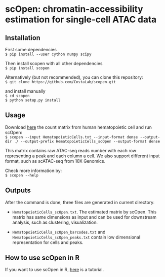# scOpen: chromatin-accessibility estimation for single-cell ATAC data

## Installation
First some dependencies \
`$ pip install --user cython numpy scipy`

Then install scopen with all other dependencies \
`$ pip install scopen`

Alternatively (but not recommended), you can clone this repository: \
`$ git clone https://github.com/CostaLab/scopen.git`

and install manually \
`$ cd scopen` \
`$ python setup.py install`

## Usage
Download [here](https://costalab.ukaachen.de/open_data/scOpen/HematopoieticCells.txt) the count matrix from human 
hematopoietic cell and run scOpen: \
`$ scopen --input HematopoieticCells.txt --input-format dense --output-dir ./ --output-prefix HematopoieticCells_scOpen --output-format dense`

This matrix contains raw ATAC-seq reads number with each row representing a peak and each column a cell. 
We also support different input format, such as scATAC-seq from 10X Genomics.

Check more information by: \
`$ scopen --help`


## Outputs
After the command is done, three files are generated in current directory:
* `HematopoieticCells_scOpen.txt`. The estimated matrix by scOpen. This matrix has same dimensions as input and can be 
used for downstream analysis, such as clustering, visualization.

* `HematopoieticCells_scOpen_barcodes.txt` and `HematopoieticCells_scOpen_peaks.txt` contain low dimensional representation 
for cells and peaks.
  
## How to use scOpen in R
If you want to use scOpen in R, [here](https://github.com/CostaLab/scopen/blob/master/vignettes/signac_pbmc.Rmd) is a tutorial. 
